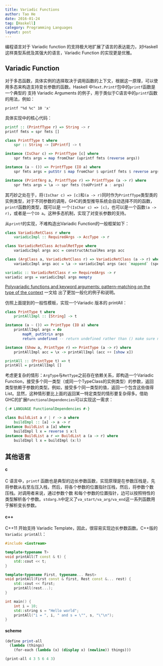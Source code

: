 ```yaml
---
title: Variadic Functions
author: Tao He
date: 2016-01-24
tag: [Haskell]
category: Programming Languages
layout: post
---
```


编程语言对于 Variadic function 的支持极大地扩展了语言的表达能力，对Haskell这样类型系统及其强大的语言，Variadic Function 的实现更是优雅。

<!--more-->

Variadic Function
-----------------

对于多态函数，具体实例的选择取决于调用函数的上下文，根据这一原理，可以使用多态来构造支持变长参数的函数。Haskell 中`Text.Printf`包中的`printf`函数是一个典型的
支持 Variadic Arguments 的例子，用于类似于C语言中的`printf`函数的用法，例如：

    printf "%d %c" 10 'x'

具体实现中的核心代码：

~~~haskell
printf :: (PrintfType r) => String ‐> r
printf fmts = spr fmts []

class PrintfType t where
    spr :: String ‐> [UPrintf] ‐> t

instance (IsChar c) => PrintfType [c] where
    spr fmts args = map fromChar (uprintf fmts (reverse args))

instance (a ~ ()) => PrintfType (IO a) where
    spr fmts args = putStr $ map fromChar $ uprintf fmts $ reverse args

instance (PrintfArg a, PrintfType r) => PrintfType (a -> r) where
    spr fmts args = \a ‐> spr fmts (toUPrintf a : args)
~~~

其巧妙之处在于，将`(IsChar c) => [c]`和`(a -> r)`同时作为`PrintfType`类型类的实例类型，对于不同参数的调用，GHC的类型推导系统会自动选择不同的函数，`printf`函数的类型，既可以是
一个`(IsChar c) => [c]`，也可以是一个函数`(a -> r)`，或者是一个`IO a`。这种多态机制，实现了对变长参数的支持。

从`printf`的实现，不难构造出Variadic Function的一般框架如下：

~~~haskell
class VariadicRetClass r where
    variadicImpl :: RequiredArgs -> AccType -> r

class VariadicRetClass ActualRetType where
    variadicImpl args acc = constructActualRes args acc

class (ArgClass a, VariadicRetClass r) => VariadicRetClass (a -> r) where
    variadicImpl args acc = \a -> variadicImpl args (acc `mappend` (specialize a))

variadic :: VariadicRetClass r => RequiredArgs -> r
variadic args = variadicImpl args mempty
~~~

[Polyvariadic functions and keyword arguments: pattern-matching on the type of the context](http://okmij.org/ftp/Haskell/polyvariadic.html) 一文给
出了更加一般化的例子和说明。

仿照上面提到的一般性模板，实现一个Variadic 版本的 printAll：

~~~haskell
class PrintType t where
    printAllImpl :: [String] -> t

instance (a ~ ()) => PrintType (IO a) where
    printAllImpl args = do
        mapM_ putStrLn args
        return undefined -- return undefined rather than () make sure nobody uses it.

instance (Show a, PrintType r) => PrintType (a -> r) where
    printAllImpl acc = \x -> printAllImpl (acc ++ [show x])

printAll :: (PrintType t) => t
printAll = printAllImpl []
~~~

考虑更复杂的情形：`ArgType`与`RetType`之前存在依赖关系，即构造一个Variadic Function，接受多个同一类型（或同一个TypeClass的实例类型）的参数，返回
类型依赖于参数的类型。例如，接受多个同一类型的值，返回一个包含这些值得List。显然，这种情形要比上面的返回某一特定类型的情形要复杂得多。借助
GHC的扩展`FunctionalDependencies`可以实现这一需求：

~~~haskell
{-# LANGUAGE FunctionalDependencies #-}

class BuildList a r | r -> a where
    buildImpl :: [a] -> a -> r
instance BuildList a [a] where
    buildImpl l x = reverse $ x:l
instance BuildList a r => BuildList a (a -> r) where
    buildImpl l x = buildImpl (x:l)
~~~

其他语言
------

#### c

C 语言中，`printf` 函数也是典型的边长参数函数，实现原理是在参数压栈是，先将参数从右至左压入栈，然后，将各个参数的位置指针压栈，然后，将参数个数
压栈。对调用者来说，通过参数个数
和每个参数的位置指针，边可以按照特性的类型解析各个参数。`stdarg.h`中定义了`va_start/va_arg/va_end`这一系列函数用于解析变长参数。

#### c++

C++11 开始支持 Variadic Template，因此，很容易实现边长参数函数。C++版的`Variadic printAll`：

~~~cpp
#include <iostream>

template<typename T>
void printAll(T const & t) {
    std::cout << t;
}

template<typename First, typename... Rest>
void printAll(First const & first, Rest const &... rest) {
    std::cout << first;
    printAll(rest...);
}

int main() {
    int i = 10;
    std::string s = "Hello world";
    printAll("i = ", i, " and s = \"", s, "\"\n");
}
~~~

#### scheme

~~~scheme
(define print‐all
  (lambda (things)
    (for‐each (lambda (x) (display x) (newline)) things)))

(print‐all 4 3 5 6 4 3)
~~~

